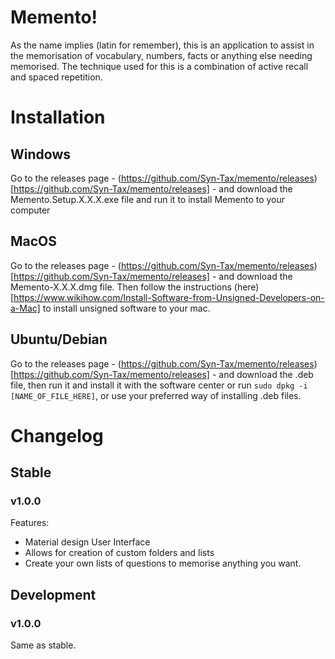 # Memento!

As the name implies (latin for remember), this is an application to assist in the memorisation of vocabulary, numbers, facts or anything else needing memorised. The technique used for this is a combination of active recall and spaced repetition.

# Installation

## Windows

Go to the releases page - (https://github.com/Syn-Tax/memento/releases)[https://github.com/Syn-Tax/memento/releases] - and download the Memento.Setup.X.X.X.exe file and run it to install Memento to your computer

## MacOS

Go to the releases page - (https://github.com/Syn-Tax/memento/releases)[https://github.com/Syn-Tax/memento/releases] - and download the Memento-X.X.X.dmg file. Then follow the instructions (here)[https://www.wikihow.com/Install-Software-from-Unsigned-Developers-on-a-Mac] to install unsigned software to your mac.

## Ubuntu/Debian

Go to the releases page - (https://github.com/Syn-Tax/memento/releases)[https://github.com/Syn-Tax/memento/releases] - and download the .deb file, then run it and install it with the software center or run `sudo dpkg -i [NAME_OF_FILE_HERE]`, or use your preferred way of installing .deb files.

# Changelog

## Stable

### v1.0.0

Features:

- Material design User Interface
- Allows for creation of custom folders and lists
- Create your own lists of questions to memorise anything you want.

## Development

### v1.0.0

Same as stable.
